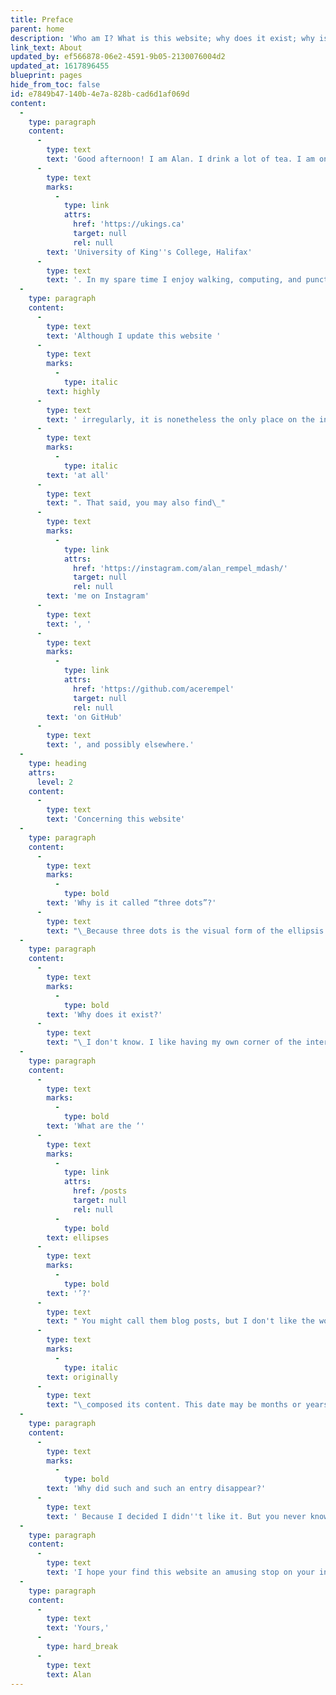 ```yaml
---
title: Preface
parent: home
description: 'Who am I? What is this website; why does it exist; why is it called by the name of a punctuation mark?'
link_text: About
updated_by: ef566878-06e2-4591-9b05-2130076004d2
updated_at: 1617896455
blueprint: pages
hide_from_toc: false
id: e7849b47-140b-4e7a-828b-cad6d1af069d
content:
  -
    type: paragraph
    content:
      -
        type: text
        text: 'Good afternoon! I am Alan. I drink a lot of tea. I am on the verge of completing a bachelor''s degree in Classics at the '
      -
        type: text
        marks:
          -
            type: link
            attrs:
              href: 'https://ukings.ca'
              target: null
              rel: null
        text: 'University of King''s College, Halifax'
      -
        type: text
        text: '. In my spare time I enjoy walking, computing, and punctuation.'
  -
    type: paragraph
    content:
      -
        type: text
        text: 'Although I update this website '
      -
        type: text
        marks:
          -
            type: italic
        text: highly
      -
        type: text
        text: ' irregularly, it is nonetheless the only place on the internet whose content I control that I update '
      -
        type: text
        marks:
          -
            type: italic
        text: 'at all'
      -
        type: text
        text: ". That said, you may also find\_"
      -
        type: text
        marks:
          -
            type: link
            attrs:
              href: 'https://instagram.com/alan_rempel_mdash/'
              target: null
              rel: null
        text: 'me on Instagram'
      -
        type: text
        text: ', '
      -
        type: text
        marks:
          -
            type: link
            attrs:
              href: 'https://github.com/acerempel'
              target: null
              rel: null
        text: 'on GitHub'
      -
        type: text
        text: ', and possibly elsewhere.'
  -
    type: heading
    attrs:
      level: 2
    content:
      -
        type: text
        text: 'Concerning this website'
  -
    type: paragraph
    content:
      -
        type: text
        marks:
          -
            type: bold
        text: 'Why is it called “three dots”?'
      -
        type: text
        text: "\_Because three dots is the visual form of the ellipsis (‘…’), and I am an elliptical man."
  -
    type: paragraph
    content:
      -
        type: text
        marks:
          -
            type: bold
        text: 'Why does it exist?'
      -
        type: text
        text: "\_I don't know. I like having my own corner of the internet where I can experiment with prose and fiddle with stylesheets and JavaScript. In truth, I spend more time tweaking the design of the site than adding content. This is part of why I have historically declined to advertise this website's existence."
  -
    type: paragraph
    content:
      -
        type: text
        marks:
          -
            type: bold
        text: 'What are the ‘'
      -
        type: text
        marks:
          -
            type: link
            attrs:
              href: /posts
              target: null
              rel: null
          -
            type: bold
        text: ellipses
      -
        type: text
        marks:
          -
            type: bold
        text: '’?'
      -
        type: text
        text: " You might call them blog posts, but I don't like the word ‘blog’. Note that each entry is dated by when I\_"
      -
        type: text
        marks:
          -
            type: italic
        text: originally
      -
        type: text
        text: "\_composed its content. This date may be months or years earlier than when the entry appears – I often post backdated items that I had written down somewhere else much earlier. I also revise them from time to time. The thing is more of a literary construct than a blog."
  -
    type: paragraph
    content:
      -
        type: text
        marks:
          -
            type: bold
        text: 'Why did such and such an entry disappear?'
      -
        type: text
        text: ' Because I decided I didn''t like it. But you never know, it might reappear again, perhaps with revisions.'
  -
    type: paragraph
    content:
      -
        type: text
        text: 'I hope your find this website an amusing stop on your internet travels.'
  -
    type: paragraph
    content:
      -
        type: text
        text: 'Yours,'
      -
        type: hard_break
      -
        type: text
        text: Alan
---
```

